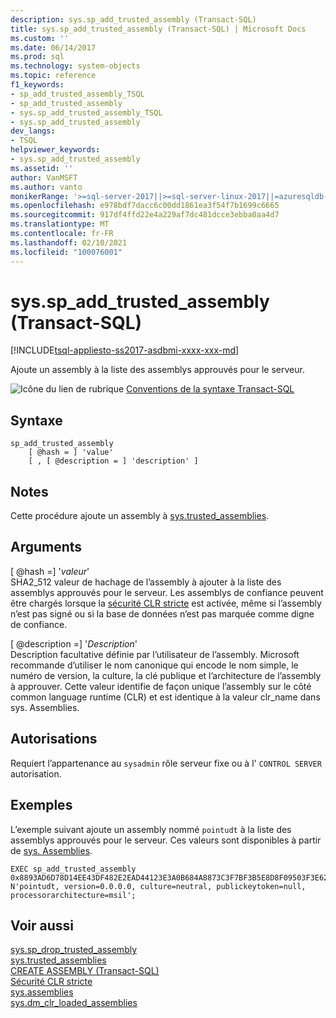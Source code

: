 ```yaml
---
description: sys.sp_add_trusted_assembly (Transact-SQL)
title: sys.sp_add_trusted_assembly (Transact-SQL) | Microsoft Docs
ms.custom: ''
ms.date: 06/14/2017
ms.prod: sql
ms.technology: system-objects
ms.topic: reference
f1_keywords:
- sp_add_trusted_assembly_TSQL
- sp_add_trusted_assembly
- sys.sp_add_trusted_assembly_TSQL
- sys.sp_add_trusted_assembly
dev_langs:
- TSQL
helpviewer_keywords:
- sys.sp_add_trusted_assembly
ms.assetid: ''
author: VanMSFT
ms.author: vanto
monikerRange: '>=sql-server-2017||>=sql-server-linux-2017||=azuresqldb-mi-current'
ms.openlocfilehash: e978bdf7dacc6c00dd1861ea3f54f7b1699c6665
ms.sourcegitcommit: 917df4ffd22e4a229af7dc481dcce3ebba0aa4d7
ms.translationtype: MT
ms.contentlocale: fr-FR
ms.lasthandoff: 02/10/2021
ms.locfileid: "100076001"
---
```

# <a name="syssp_add_trusted_assembly-transact-sql"></a>sys.sp_add_trusted_assembly (Transact-SQL)  
[!INCLUDE[tsql-appliesto-ss2017-asdbmi-xxxx-xxx-md](../../includes/tsql-appliesto-ss2017-asdbmi-xxxx-xxx-md.md)]

Ajoute un assembly à la liste des assemblys approuvés pour le serveur.

 ![Icône du lien de rubrique](../../database-engine/configure-windows/media/topic-link.gif "Icône du lien de rubrique") [Conventions de la syntaxe Transact-SQL](../../t-sql/language-elements/transact-sql-syntax-conventions-transact-sql.md)  


## <a name="syntax"></a>Syntaxe
```  
sp_add_trusted_assembly 
    [ @hash = ] 'value'
    [ , [ @description = ] 'description' ]
```  

## <a name="remarks"></a>Notes  

Cette procédure ajoute un assembly à  [sys.trusted_assemblies](../../relational-databases/system-catalog-views/sys-trusted-assemblies-transact-sql.md).

## <a name="arguments"></a>Arguments

[ @hash =] '*valeur*'  
SHA2_512 valeur de hachage de l’assembly à ajouter à la liste des assemblys approuvés pour le serveur. Les assemblys de confiance peuvent être chargés lorsque la [sécurité CLR stricte](../../database-engine/configure-windows/clr-strict-security.md) est activée, même si l’assembly n’est pas signé ou si la base de données n’est pas marquée comme digne de confiance.

[ @description =] '*Description*'  
Description facultative définie par l’utilisateur de l’assembly. Microsoft recommande d’utiliser le nom canonique qui encode le nom simple, le numéro de version, la culture, la clé publique et l’architecture de l’assembly à approuver. Cette valeur identifie de façon unique l’assembly sur le côté common language runtime (CLR) et est identique à la valeur clr_name dans sys. Assemblies. 

## <a name="permissions"></a>Autorisations

Requiert l’appartenance au `sysadmin` rôle serveur fixe ou à l' `CONTROL SERVER` autorisation.

## <a name="examples"></a>Exemples  

L’exemple suivant ajoute un assembly nommé `pointudt` à la liste des assemblys approuvés pour le serveur. Ces valeurs sont disponibles à partir de  [sys. Assemblies](../../relational-databases/system-catalog-views/sys-assemblies-transact-sql.md).     

```  
EXEC sp_add_trusted_assembly 0x8893AD6D78D14EE43DF482E2EAD44123E3A0B684A8873C3F7BF3B5E8D8F09503F3E62370CE742BBC96FE3394477214B84C7C1B0F7A04DCC788FA99C2C09DFCCC, 
N'pointudt, version=0.0.0.0, culture=neutral, publickeytoken=null, processorarchitecture=msil';
```  

## <a name="see-also"></a>Voir aussi  
  [sys.sp_drop_trusted_assembly](sys-sp-drop-trusted-assembly-transact-sql.md)  
  [sys.trusted_assemblies](../../relational-databases/system-catalog-views/sys-trusted-assemblies-transact-sql.md)  
  [CREATE ASSEMBLY &#40;Transact-SQL&#41;](../../t-sql/statements/create-assembly-transact-sql.md)  
  [Sécurité CLR stricte](../../database-engine/configure-windows/clr-strict-security.md)  
  [sys.assemblies](../../relational-databases/system-catalog-views/sys-assemblies-transact-sql.md)  
  [sys.dm_clr_loaded_assemblies](../../relational-databases/system-dynamic-management-views/sys-dm-clr-loaded-assemblies-transact-sql.md)  


